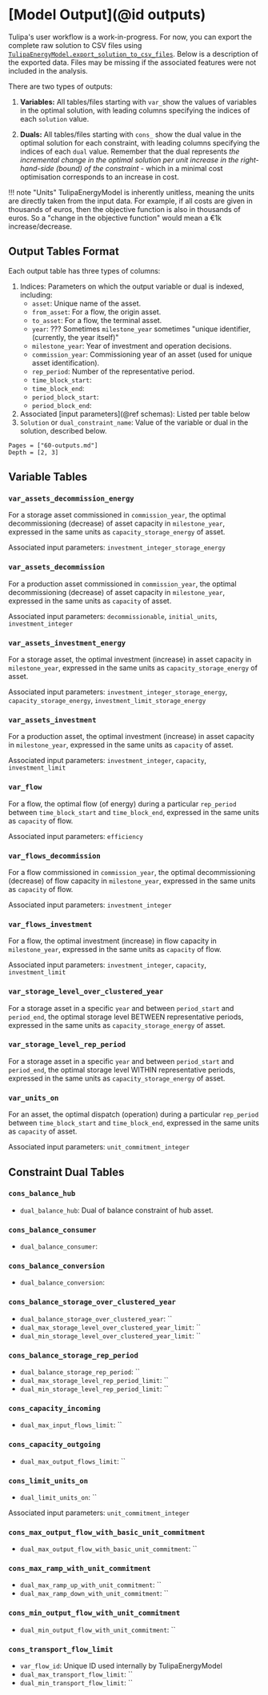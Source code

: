 # [Model Output](@id outputs)

Tulipa's user workflow is a work-in-progress. For now, you can export the complete raw solution to CSV files using [`TulipaEnergyModel.export_solution_to_csv_files`](@ref).
Below is a description of the exported data. Files may be missing if the associated features were not included in the analysis.

There are two types of outputs:

1. **Variables:** All tables/files starting with `var_`show the values of variables in the optimal solution, with leading columns specifying the indices of each `solution` value.

1. **Duals:** All tables/files starting with `cons_` show the dual value in the optimal solution for each constraint, with leading columns specifying the indices of each `dual` value. Remember that the dual represents *the incremental change in the optimal solution per unit increase in the right-hand-side (bound) of the constraint* - which in a minimal cost optimisation corresponds to an increase in cost.

!!! note "Units"
    TulipaEnergyModel is inherently unitless, meaning the units are directly taken from the input data. For example, if all costs are given in thousands of euros, then the objective function is also in thousands of euros. So a "change in the objective function" would mean a €1k increase/decrease.

## Output Tables Format

Each output table has three types of columns:

1. Indices: Parameters on which the output variable or dual is indexed, including:
   - `asset`: Unique name of the asset.
   - `from_asset`: For a flow, the origin asset.
   - `to_asset`: For a flow, the terminal asset.
   - `year`: ??? Sometimes `milestone_year` sometimes "unique identifier, (currently, the year itself)"
   - `milestone_year`: Year of investment and operation decisions.
   - `commission_year`: Commissioning year of an asset (used for unique asset identification).
   - `rep_period`: Number of the representative period.
   - `time_block_start`:
   - `time_block_end`:
   - `period_block_start`:
   - `period_block_end`:
2. Associated [input parameters](@ref schemas): Listed per table below
3. `Solution` or `dual_constraint_name`: Value of the variable or dual in the solution, described below.

```@contents
Pages = ["60-outputs.md"]
Depth = [2, 3]
```

## Variable Tables

### `var_assets_decommission_energy`

For a storage asset commissioned in `commission_year`, the optimal decommissioning (decrease) of asset capacity in `milestone_year`, expressed in the same units as `capacity_storage_energy` of asset.

Associated input parameters: `investment_integer_storage_energy`

### `var_assets_decommission`

For a production asset commissioned in `commission_year`, the optimal decommissioning (decrease) of asset capacity in `milestone_year`, expressed in the same units as `capacity` of asset.

Associated input parameters: `decommissionable`, `initial_units`, `investment_integer`

### `var_assets_investment_energy`

For a storage asset, the optimal investment (increase) in asset capacity in `milestone_year`, expressed in the same units as `capacity_storage_energy` of asset.

Associated input parameters: `investment_integer_storage_energy`, `capacity_storage_energy`, `investment_limit_storage_energy`

### `var_assets_investment`

For a production asset, the optimal investment (increase) in asset capacity in `milestone_year`, expressed in the same units as `capacity` of asset.

Associated input parameters: `investment_integer`, `capacity`, `investment_limit`

### `var_flow`

For a flow, the optimal flow (of energy) during a particular `rep_period` between `time_block_start` and `time_block_end`, expressed in the same units as `capacity` of flow.

Associated input parameters: `efficiency`

### `var_flows_decommission`

For a flow commissioned in `commission_year`, the optimal decommissioning (decrease) of flow capacity in `milestone_year`, expressed in the same units as `capacity` of flow.

Associated input parameters: `investment_integer`

### `var_flows_investment`

For a flow, the optimal investment (increase) in flow capacity in `milestone_year`, expressed in the same units as `capacity` of flow.

Associated input parameters: `investment_integer`, `capacity`, `investment_limit`

### `var_storage_level_over_clustered_year`

For a storage asset in a specific `year` and between `period_start` and `period_end`, the optimal storage level BETWEEN representative periods, expressed in the same units as `capacity_storage_energy` of asset.

### `var_storage_level_rep_period`

For a storage asset in a specific `year` and between `period_start` and `period_end`, the optimal storage level WITHIN representative periods, expressed in the same units as `capacity_storage_energy` of asset.

### `var_units_on`

For an asset, the optimal dispatch (operation) during a particular `rep_period` between `time_block_start` and `time_block_end`, expressed in the same units as `capacity` of asset.

Associated input parameters: `unit_commitment_integer`

## Constraint Dual Tables

### `cons_balance_hub`

- `dual_balance_hub`: Dual of balance constraint of hub asset.

### `cons_balance_consumer`

- `dual_balance_consumer`:

### `cons_balance_conversion`

- `dual_balance_conversion`:

### `cons_balance_storage_over_clustered_year`

- `dual_balance_storage_over_clustered_year`: ``
- `dual_max_storage_level_over_clustered_year_limit`: ``
- `dual_min_storage_level_over_clustered_year_limit`: ``

### `cons_balance_storage_rep_period`

- `dual_balance_storage_rep_period`: ``
- `dual_max_storage_level_rep_period_limit`: ``
- `dual_min_storage_level_rep_period_limit`: ``

### `cons_capacity_incoming`

- `dual_max_input_flows_limit`: ``

### `cons_capacity_outgoing`

- `dual_max_output_flows_limit`: ``

### `cons_limit_units_on`

- `dual_limit_units_on`: ``

Associated input parameters: `unit_commitment_integer`

### `cons_max_output_flow_with_basic_unit_commitment`

- `dual_max_output_flow_with_basic_unit_commitment`: ``

### `cons_max_ramp_with_unit_commitment`

- `dual_max_ramp_up_with_unit_commitment`: ``
- `dual_max_ramp_down_with_unit_commitment`: ``

### `cons_min_output_flow_with_unit_commitment`

- `dual_min_output_flow_with_unit_commitment`: ``

### `cons_transport_flow_limit`

- `var_flow_id`: Unique ID used internally by TulipaEnergyModel
- `dual_max_transport_flow_limit`: ``
- `dual_min_transport_flow_limit`: ``
